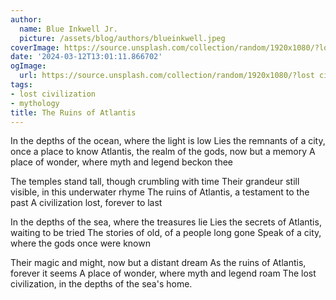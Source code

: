 ```yaml
---
author:
  name: Blue Inkwell Jr.
  picture: /assets/blog/authors/blueinkwell.jpeg
coverImage: https://source.unsplash.com/collection/random/1920x1080/?lost civilization
date: '2024-03-12T13:01:11.866702'
ogImage:
  url: https://source.unsplash.com/collection/random/1920x1080/?lost civilization
tags:
- lost civilization
- mythology
title: The Ruins of Atlantis
---
```


In the depths of the ocean, where the light is low
Lies the remnants of a city, once a place to know
Atlantis, the realm of the gods, now but a memory
A place of wonder, where myth and legend beckon thee

The temples stand tall, though crumbling with time
Their grandeur still visible, in this underwater rhyme
The ruins of Atlantis, a testament to the past
A civilization lost, forever to last

In the depths of the sea, where the treasures lie
Lies the secrets of Atlantis, waiting to be tried
The stories of old, of a people long gone
Speak of a city, where the gods once were known

Their magic and might, now but a distant dream
As the ruins of Atlantis, forever it seems
A place of wonder, where myth and legend roam
The lost civilization, in the depths of the sea's home.